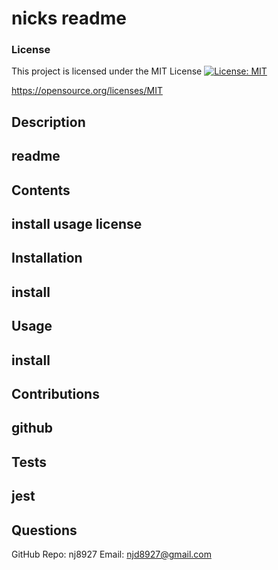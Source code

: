 # nicks readme
### License
This project is licensed under the MIT License [![License: MIT](https://img.shields.io/badge/License-MIT-yellow.svg)](https://opensource.org/licenses/MIT) 

https://opensource.org/licenses/MIT
## Description
## readme
## Contents
## install usage license
## Installation
## install
## Usage
## install
## Contributions
## github
## Tests
## jest
## Questions
GitHub Repo: nj8927
Email: njd8927@gmail.com
